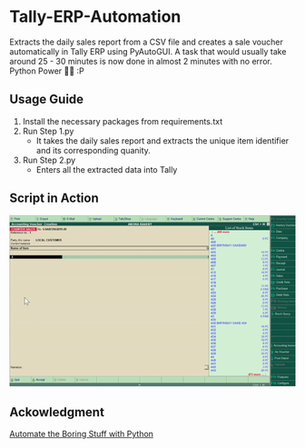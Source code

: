 
# Tally-ERP-Automation
Extracts the daily sales report from a CSV file and creates a sale voucher automatically in Tally ERP using PyAutoGUI. A task that would usually take around 25 - 30 minutes is now done in almost 2 minutes with no error. Python Power 💪🏻 :P


## Usage Guide
1. Install the necessary packages from requirements.txt
2. Run Step 1.py
    * It takes the daily sales report and extracts the unique item identifier and its corresponding quanity.
3. Run Step 2.py
    * Enters all the extracted data into Tally


## Script in Action
![](Tally.gif)


## Ackowledgment
[Automate the Boring Stuff with Python]([https://automatetheboringstuff.com/](https://automatetheboringstuff.com/))
